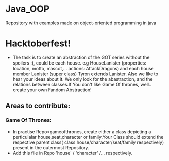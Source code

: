 # Java_OOP


Repository with examples made on object-oriented programming in java

# Hacktoberfest!
- The task is to create an abstraction of the GOT series without the  spoilers :), could be each house. e.g HouseLanister (properties: location, motto, mascot,... actions: AttackDragons) and each house member Lanister (super class) Tyron extends Lanister. Also we like to hear your ideas about it. We only look for the abastraction, and the relations between classes.If You don't like Game Of thrones, well.. create your own Fandom Abstraction!

## Areas to contribute:

### Game Of Thrones:
- In practise Repo>gameofthrones, create either a class depicting a perticulalar house,seat,character or family.Your Class should extend the respective parent class( class house/character/seat/family respectively) present in the outermost Repository.
- Add this file in Repo 'house' / 'character' /... respectively.
